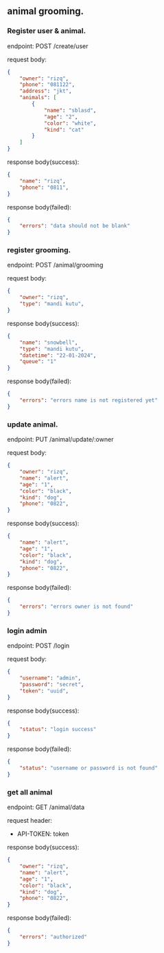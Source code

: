 ## animal grooming.

### Register user & animal.
endpoint: POST /create/user

request body:

```json
{
    "owner": "rizq",
    "phone": "081122",
    "address": "jkt",
    "animals": [
        {
            "name": "sblasd",
            "age": "2",
            "color": "white",
            "kind": "cat"
        }
    ]
}
```

response body(success):
```json
{
    "name": "rizq",
    "phone": "0811",
}
```

response body(failed):
```json
{
    "errors": "data should not be blank"
}
```

### register grooming.
endpoint: POST /animal/grooming

request body:
```json
{
    "owner": "rizq", 
    "type": "mandi kutu",
}
```

response body(success):
```json
{
    "name": "snowbell",
    "type": "mandi kutu",
    "datetime": "22-01-2024",
    "queue": "1"
}
```

response body(failed):
```json
{
    "errors": "errors name is not registered yet"
}
```

### update animal.
endpoint: PUT /animal/update/:owner

request body: 
```json
{
    "owner": "rizq",
    "name": "alert",
    "age": "1",
    "color": "black",
    "kind": "dog",
    "phone": "0822", 
}
```
 
response body(success):
```json
{
    "name": "alert",
    "age": "1",
    "color": "black",
    "kind": "dog",
    "phone": "0822",
}
```

response body(failed):
```json
{
    "errors": "errors owner is not found"
}
```


### login admin
endpoint: POST /login

request body:
```json
{
    "username": "admin",
    "password": "secret",
    "token": "uuid",
}
```

response body(success):
```json
{
    "status": "login success"
}
```

response body(failed):
```json
{
    "status": "username or password is not found"
}
```

### get all animal
endpoint: GET /animal/data

request header:
- API-TOKEN: token

response body(success):
```json
{
    "owner": "rizq",
    "name": "alert",
    "age": "1",
    "color": "black",
    "kind": "dog",
    "phone": "0822",
}
```

response body(failed):
```json
{
    "errors": "authorized"
}
```